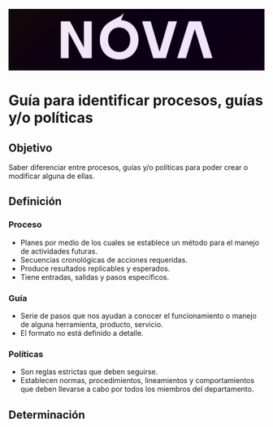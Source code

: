 ![](https://raw.githubusercontent.com/novaDepto/Nova/master/Desarrollo%20de%20departamento/Marketing%20y%20comunicaci%C3%B3n/Imagen%20Corporativa/Im%C3%A1genes/NOVA_banner.jpg)

# Guía para identificar procesos, guías y/o políticas
## Objetivo

Saber diferenciar entre procesos, guías y/o políticas para poder  crear o modificar alguna de ellas.

## Definición
### Proceso
* Planes por medio de los cuales se establece un método para el manejo de actividades futuras.
* Secuencias cronológicas de acciones requeridas.
* Produce resultados replicables y esperados.
* Tiene entradas, salidas y pasos específicos.

### Guía
* Serie de pasos que nos ayudan a conocer el funcionamiento o manejo de alguna herramienta, producto, servicio.
* El formato no está definido a detalle.
### Políticas
* Son reglas estrictas que deben seguirse.
* Establecen normas, procedimientos, lineamientos y comportamientos que deben llevarse a cabo por todos los miembros del departamento.


## Determinación
